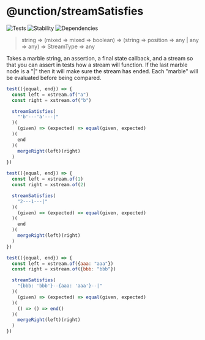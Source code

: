 # @unction/streamSatisfies

![Tests][BADGE_TRAVIS]
![Stability][BADGE_STABILITY]
![Dependencies][BADGE_DEPENDENCY]

> string => (mixed => mixed => boolean) => (string => position => any | any => any) => StreamType => any


Takes a marble string, an assertion, a final state callback, and a stream so that you can assert in tests how a stream will function. If the last marble node is a "|" then it will make sure the stream has ended. Each "marble" will be evaluated before being compared.

``` javascript
test(({equal, end}) => {
  const left = xstream.of("a")
  const right = xstream.of("b")

  streamSatisfies(
    "'b'---'a'---|"
  )(
    (given) => (expected) => equal(given, expected)
  )(
    end
  )(
    mergeRight(left)(right)
  )
})

test(({equal, end}) => {
  const left = xstream.of(1)
  const right = xstream.of(2)

  streamSatisfies(
    "2---1---|"
  )(
    (given) => (expected) => equal(given, expected)
  )(
    end
  )(
    mergeRight(left)(right)
  )
})

test(({equal, end}) => {
  const left = xstream.of({aaa: "aaa"})
  const right = xstream.of({bbb: "bbb"})

  streamSatisfies(
    "{bbb: 'bbb'}--{aaa: 'aaa'}--|"
  )(
    (given) => (expected) => equal(given, expected)
  )(
    () => () => end()
  )(
    mergeRight(left)(right)
  )
})
```

[BADGE_TRAVIS]: https://img.shields.io/travis/unctionjs/streamSatisfies.svg?maxAge=2592000&style=flat-square
[BADGE_STABILITY]: https://img.shields.io/badge/stability-strong-green.svg?maxAge=2592000&style=flat-square
[BADGE_DEPENDENCY]: https://img.shields.io/david/unctionjs/streamSatisfies.svg?maxAge=2592000&style=flat-square
